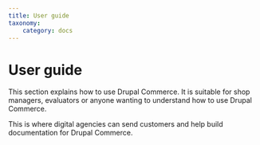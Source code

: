 ```yaml
---
title: User guide
taxonomy:
    category: docs
---
```


User guide
============

This section explains how to use Drupal Commerce. It is suitable for shop managers, evaluators or anyone wanting to understand how to use Drupal Commerce. 

This is where digital agencies can send customers and help build documentation for Drupal Commerce.
